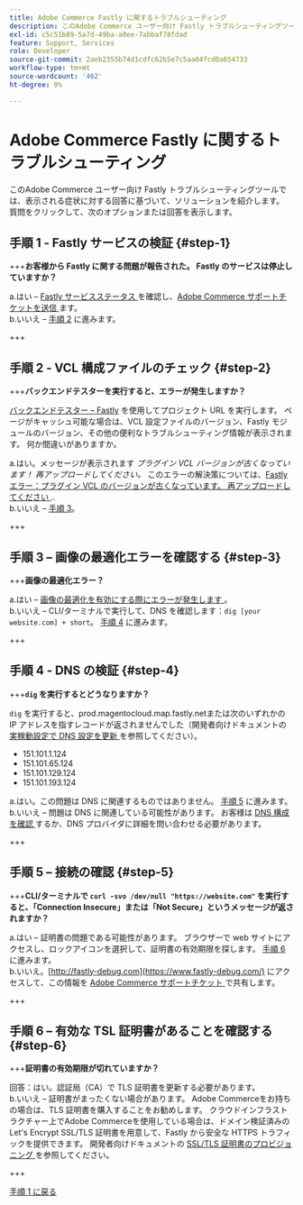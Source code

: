 ```yaml
---
title: Adobe Commerce Fastly に関するトラブルシューティング
description: このAdobe Commerce ユーザー向け Fastly トラブルシューティングツールでは、表示される症状に対する回答に基づいて、ソリューションを紹介します。 質問をクリックして、次のオプションまたは回答を表示します。
exl-id: c5c51b89-5a7d-49ba-a0ee-7abbaf78fdad
feature: Support, Services
role: Developer
source-git-commit: 2aeb2355b74d1cdfc62b5e7c5aa04fcd0a654733
workflow-type: tm+mt
source-wordcount: '462'
ht-degree: 0%

---
```


# Adobe Commerce Fastly に関するトラブルシューティング

このAdobe Commerce ユーザー向け Fastly トラブルシューティングツールでは、表示される症状に対する回答に基づいて、ソリューションを紹介します。 質問をクリックして、次のオプションまたは回答を表示します。

## 手順 1 - Fastly サービスの検証 {#step-1}

+++**お客様から Fastly に関する問題が報告された。 Fastly のサービスは停止していますか？**

a.はい – [Fastly サービスステータス ](https://status.fastly.com/) を確認し、[Adobe Commerce サポートチケットを送信 ](/help/help-center-guide/help-center/magento-help-center-user-guide.md#submit-ticket) ます。\
b.いいえ – [ 手順 2](#step-2) に進みます。

+++

## 手順 2 - VCL 構成ファイルのチェック {#step-2}

+++**バックエンドテスターを実行すると、エラーが発生しますか？**

[ バックエンドテスター – Fastly](https://magento-tester.global.ssl.fastly.net/magento-tester/) を使用してプロジェクト URL を実行します。 ページがキャッシュ可能な場合は、VCL 設定ファイルのバージョン、Fastly モジュールのバージョン、その他の便利なトラブルシューティング情報が表示されます。 何か間違いがありますか。

a.はい。メッセージが表示されます _プラグイン VCL バージョンが古くなっています！ 再アップロードしてください。_ このエラーの解決策については、[Fastly エラー：プラグイン VCL のバージョンが古くなっています。 再アップロードしてください ](/help/troubleshooting/miscellaneous/fastly-error-plugin-vcl-version-is-outdated-please-re-upload.md)..\
b.いいえ – [ 手順 3](#step-3)。

+++

## 手順 3 – 画像の最適化エラーを確認する {#step-3}

+++**画像の最適化エラー？**

a.はい – [ 画像の最適化を有効にする際にエラーが発生します ](/help/troubleshooting/miscellaneous/error-enabling-image-optimization-in-magento-commerce.md)。\
b.いいえ – CLI/ターミナルで実行して、DNS を確認します：`dig [your website.com] + short`。 [ 手順 4](#step-4) に進みます。

+++

## 手順 4 - DNS の検証 {#step-4}

+++**`dig` を実行するとどうなりますか？**

`dig` を実行すると、prod.magentocloud.map.fastly.netまたは次のいずれかの IP アドレスを指すレコードが返されませんでした（開発者向けドキュメントの [ 実稼動設定で DNS 設定を更新 ](https://experienceleague.adobe.com/en/docs/commerce-cloud-service/user-guide/launch/checklist#update-dns-configuration-with-production-settings) を参照してください）。

* 151.101.1.124
* 151.101.65.124
* 151.101.129.124
* 151.101.193.124

a.はい。この問題は DNS に関連するものではありません。 [ 手順 5](#step-5) に進みます。\
b.いいえ – 問題は DNS に関連している可能性があります。 お客様は [DNS 構成を確認 ](https://experienceleague.adobe.com/en/docs/commerce-cloud-service/user-guide/launch/checklist#update-dns-configuration-with-production-settings) するか、DNS プロバイダに詳細を問い合わせる必要があります。

+++

## 手順 5 – 接続の確認 {#step-5}

+++**CLI/ターミナルで `curl -svo /dev/null "https://website.com"` を実行すると、「Connection Insecure」または「Not Secure」というメッセージが返されますか？**

a.はい – 証明書の問題である可能性があります。 ブラウザーで web サイトにアクセスし、ロックアイコンを選択して、証明書の有効期限を探します。 [ 手順 6](#step-6) に進みます。\
b.いいえ。[http://fastly-debug.com](https://www.fastly-debug.com/) にアクセスして、この情報を [Adobe Commerce サポートチケット ](/help/help-center-guide/help-center/magento-help-center-user-guide.md#submit-ticket) で共有します。

+++

## 手順 6 – 有効な TSL 証明書があることを確認する {#step-6}

+++**証明書の有効期限が切れていますか？**

回答：はい。認証局（CA）で TLS 証明書を更新する必要があります。\
b.いいえ – 証明書がまったくない場合があります。 Adobe Commerceをお持ちの場合は、TLS 証明書を購入することをお勧めします。 クラウドインフラストラクチャー上でAdobe Commerceを使用している場合は、ドメイン検証済みの Let&#39;s Encrypt SSL/TLS 証明書を用意して、Fastly から安全な HTTPS トラフィックを提供できます。 開発者向けドキュメントの [SSL/TLS 証明書のプロビジョニング ](https://experienceleague.adobe.com/en/docs/commerce-cloud-service/user-guide/cdn/setup-fastly/fastly-configuration#provision-ssltls-certificates) を参照してください。

+++

[手順 1 に戻る](#step-1)
